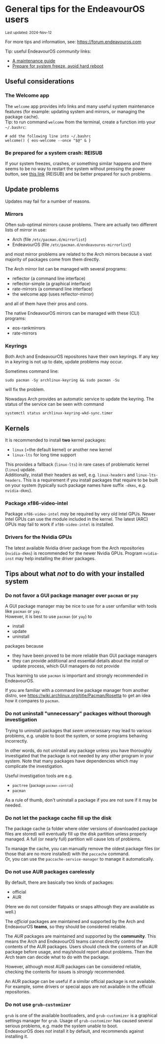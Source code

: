 # General tips for the EndeavourOS users

<small>
Last updated: 2024-Nov-12
</small>

For more tips and information, see: https://forum.endeavouros.com

Tip: useful EndeavourOS *community* links:
- [A maintenance guide](https://forum.endeavouros.com/t/a-complete-idiots-guide-to-endeavour-os-maintenance-update-upgrade)
- [Prepare for system freeze, avoid hard reboot](https://forum.endeavouros.com/t/tip-enable-magic-sysrq-key-reisub)

## Useful considerations

### The Welcome app
The `welcome` app provides info links and many useful system maintenance features (for example: updating system and mirrors, or managing the package cache).<br>
Tip: to run command `welcome` from the terminal, create a function into your `~/.bashrc`:
```
# add the following line into ~/.bashrc
welcome() { eos-welcome --once "$@" & }
```
### Be prepared for a system crash: REISUB
If your system freezes, crashes, or something similar happens and there seems to be no way
to restart the system without pressing the power button,
see [this link](https://forum.endeavouros.com/t/tip-enable-magic-sysrq-key-reisub) (REISUB) and be
better prepared for such problems.

## Update problems

Updates may fail for a number of reasons.

### Mirrors

Often sub-optimal mirrors cause problems. There are actually two different lists of mirror in use:
- Arch (file `/etc/pacman.d/mirrorlist`)
- EndeavourOS (file `/etc/pacman.d/endeavouros-mirrorlist`)

and most mirror problems are related to the Arch mirrors because a vast majority of packages come from them directly.

The Arch mirror list can be managed with several programs:
- reflector (a command line interface)
- reflector-simple (a graphical interface)
- rate-mirrors (a command line interface)
- the welcome app (uses reflector-mirror)

and all of them have their pros and cons.

The native EndeavourOS mirrors can be managed with these (CLI) programs:
- eos-rankmirrors
- rate-mirrors

### Keyrings

Both Arch and EndeavourOS repositores have their own keyrings.
If any key in a keyring is not up to date, update problems may occur.

Sometimes command line:
```
sudo pacman -Sy archlinux-keyring && sudo pacman -Su
```
will fix the problem.

Nowadays Arch provides an automatic service to update the keyring. The status of the service can be seen with command
```
systemctl status archlinux-keyring-wkd-sync.timer
```


## Kernels

It is recommended to install **two** kernel packages:
- `linux` (=the default kernel) or another new kernel
- `linux-lts` for long time support

This provides a fallback (`linux-lts`) in rare cases of problematic kernel (`linux`) update.<br>
Additionally, install their headers as well, e.g. `linux-headers` and `linux-lts-headers`. This is a requirement if you install packages that require to be built on your system (typically such package names have suffix `-dkms`, e.g. `nvidia-dkms`).
 
### Package xf86-video-intel

Package `xf86-video-intel` *may* be required by very old Intel GPUs. Newer Intel GPUs can use the module included in the kernel. The latest (ARC) GPUs may fail to work if `xf86-video-intel` is installed.

### Drivers for the Nvidia GPUs

The latest available Nvidia driver package from the Arch repositories (`nvidia-dkms`) is recommended for the newer Nvidia GPUs. Program `nvidia-inst` may help installing the driver packages.

## Tips about what *not* to do with your installed system

### Do not favor a GUI package manager over `pacman` or `yay`

A GUI package manager may be nice to use for a user unfamiliar with tools like `pacman` or `yay`.<br>
However, it is best to use `pacman` (or `yay`) to
- install
- update
- uninstall

 packages because
- they have been proved to be more reliable than GUI package managers
- they can provide additional and essential details about the install or update process, which GUI managers do not provide

Thus learning to use `pacman` is important and strongly recommended in EndeavourOS.

If you are familiar with a command line package manager from another distro, see https://wiki.archlinux.org/title/Pacman/Rosetta to get an idea how it compares to `pacman`.

### Do not uninstall "unnecessary" packages without thorough investigation

Trying to uninstall packages that *seem* unnecessary may lead to various problems, e.g. unable to boot the system, or some programs behaving incorrectly.

In other words, do not uninstall any package unless you have thoroughly investigated that the package is not needed by any other program in your system. Note that many packages have dependencies which may complicate the investigation.

Useful investigation tools are e.g.
- `pactree` (<small>package `pacman-contrib`</small>)
- `pacman`

As a rule of thumb, don't uninstall a package if you are not sure if it may be needed.

### Do not let the package cache fill up the disk

The package cache (a folder where older versions of downloaded package files are stored) will eventually fill up the disk partition unless properly managed. A full (or nearly full) partition will cause lots of problems.

To manage the cache, you can manually remove the oldest package files (or those that are no more installed) with the `paccache` command.<br>Or, you can use the `paccache-service-manager` to manage it automatically.

### Do not use AUR packages carelessly

By default, there are basically two kinds of packages:
- official
- AUR

(Here we do not consider flatpaks or snaps although they are available as well.)

The *official* packages are maintained and supported by the Arch and EndeavourOS **teams**, so they should be considered reliable.

The *AUR* packages are maintained and supported by the **community**. This means the Arch and EndeavourOS teams cannot directly control the contents of the AUR packages.
Users should check the contents of an AUR package before usage, and may/should report about problems. Then the Arch team can decide what to do with the package.

However, although most AUR packages can be considered reliable, checking the contents for issues is *strongly* recommended.

An AUR package can be useful if a similar official package is not available. For example, some drivers or special apps are not available in the official repositories.

### Do not use `grub-customizer`

`grub` is one of the available bootloaders, and `grub-customizer` is a graphical settings manager for `grub`. Usage of `grub-customizer` has caused several serious problems, e.g. made the system unable to boot.<br>
EndeavourOS does *not* install it by default, and recommends against installing it.


